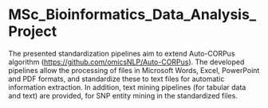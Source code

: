# MSc_Bioinformatics_Data_Analysis_Project
The presented standardization pipelines aim to extend Auto-CORPus algorithm (https://github.com/omicsNLP/Auto-CORPus). The developed pipelines allow the processing of files in Microsoft Words, Excel, PowerPoint and PDF formats, and standardize these to text files for automatic information extraction. In addition, text mining pipelines (for tabular data and text) are provided, for SNP entity mining in the standardized files. 
